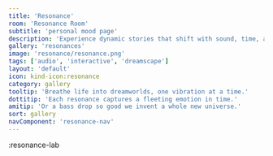 ```yaml
---
title: 'Resonance'
room: 'Resonance Room'
subtitle: 'personal mood page'
description: 'Experience dynamic stories that shift with sound, time, and your touch. Shape a living world one beat at a time.'
gallery: 'resonances'
image: 'resonance/resonance.png'
tags: ['audio', 'interactive', 'dreamscape']
layout: 'default'
icon: kind-icon:resonance
category: gallery
tooltip: 'Breathe life into dreamworlds, one vibration at a time.'
dottitip: 'Each resonance captures a fleeting emotion in time.'
amitip: 'Or a bass drop so good we invent a whole new universe.'
sort: gallery
navComponent: 'resonance-nav'
---
```

:resonance-lab
